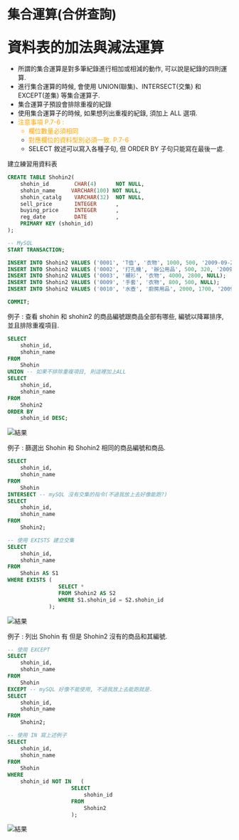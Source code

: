 <!-- markdownlint-disable MD033 -->
<!-- markdownlint-disable MD010 -->
<!-- markdownlint-disable MD037 -->

# 集合運算(合併查詢)

## <font size = 6>資料表的加法與減法運算</font>

* 所謂的集合運算是對多筆紀錄進行相加或相減的動作, 可以說是紀錄的四則運算.
* 進行集合運算的時候, 會使用 UNION(聯集)、INTERSECT(交集) 和 EXCEPT(差集) 等集合運算子.
* 集合運算子預設會排除重複的紀錄
* 使用集合運算子的時候, 如果想列出重複的紀錄, 須加上 ALL 選項.
* <font color = orange>注意事項 P.7-6 :
  * 欄位數量必須相同
  * 對應欄位的資料型別必須一致. P.7-6</font >
  * SELECT 敘述可以寫入各種子句, 但 ORDER BY 子句只能寫在最後一處.

建立練習用資料表

```SQL
CREATE TABLE Shohin2(
    shohin_id     	 CHAR(4)      NOT NULL,
    shohin_name     VARCHAR(100) NOT NULL,
    shohin_catalg 	 VARCHAR(32)  NOT NULL,
    sell_price  	 INTEGER      ,
    buying_price  	 INTEGER      ,
    reg_date      	 DATE         ,
    PRIMARY KEY (shohin_id)
);

-- MySQL
START TRANSACTION;

INSERT INTO Shohin2 VALUES ('0001', 'T侐', '衣物', 1000, 500, '2009-09-20');
INSERT INTO Shohin2 VALUES ('0002', '打孔機', '辦公用品', 500, 320, '2009-09-11');
INSERT INTO Shohin2 VALUES ('0003', '襯衫', '衣物', 4000, 2800, NULL);
INSERT INTO Shohin2 VALUES ('0009', '手套', '衣物', 800, 500, NULL);
INSERT INTO Shohin2 VALUES ('0010', '水壺', '廚房用品', 2000, 1700, '2009-09-20');

COMMIT;
```

例子 : 查看 shohin 和 shohin2 的商品編號跟商品全部有哪些, 編號以降冪排序, 並且排除重複項目.

```SQL
SELECT
    shohin_id,
    shohin_name
FROM
    Shohin
UNION -- 如果不排除重複項目, 則這裡加上ALL
SELECT
    shohin_id,
    shohin_name
FROM
    Shohin2
ORDER BY 
    shohin_id DESC;
```

![結果](https://imgur.com/W4YbZXx.jpg)

例子 : 篩選出 Shohin 和 Shohin2 相同的商品編號和商品.

```SQL
SELECT
    shohin_id,
    shohin_name
FROM
    Shohin
INTERSECT -- mySQL 沒有交集的指令(不過我放上去好像能跑?)
SELECT
    shohin_id,
    shohin_name
FROM
    Shohin2;
```

```SQL
-- 使用 EXISTS 建立交集
SELECT
    shohin_id,
    shohin_name
FROM
    Shohin AS S1
WHERE EXISTS (
                SELECT *
                FROM Shohin2 AS S2
                WHERE S1.shohin_id = S2.shohin_id
             );
```

![結果](https://imgur.com/xWVvhzd.jpg)

例子 : 列出 Shohin 有 但是 Shohin2 沒有的商品和其編號.

```SQL
-- 使用 EXCEPT
SELECT
    shohin_id,
    shohin_name
FROM
    Shohin
EXCEPT -- mySQL 好像不能使用, 不過我放上去能跑就是.
SELECT
    shohin_id,
    shohin_name
FROM
    Shohin2;
```

```SQL
-- 使用 IN 寫上述例子
SELECT
    shohin_id,
    shohin_name
FROM
    Shohin
WHERE
    shohin_id NOT IN   (
                    SELECT
                        shohin_id
                    FROM
                        Shohin2
                    );
```

![結果](https://imgur.com/Yz0s5Xi.jpg)
